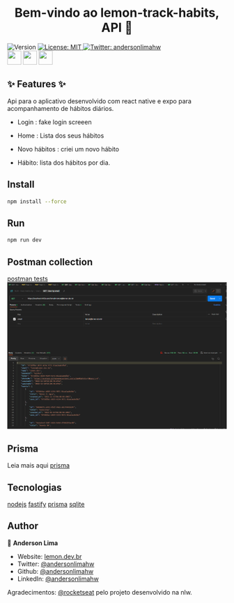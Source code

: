 <h1 align="center">Bem-vindo ao lemon-track-habits, API 🍋</h1>
<p>
  <img alt="Version" src="https://img.shields.io/badge/version-1.0.0-blue.svg?cacheSeconds=2592000" />

  <a href="#" target="_blank">
    <img alt="License: MIT" src="https://img.shields.io/badge/License-MIT-yellow.svg" />
  </a>

  <a href="https://twitter.com/andersonlimahw" target="_blank">
    <img alt="Twitter: andersonlimahw" src="https://img.shields.io/twitter/follow/andersonlimahw.svg?style=social" />
  </a>  
  <br />
 <img
   height="32"
   width="32"
   src="https://cdn.jsdelivr.net/npm/simple-icons@v9/icons/prisma.svg"
 />
 <img
   height="32"
   width="32"
   src="https://cdn.jsdelivr.net/npm/simple-icons@v9/icons/fastify.svg"
 />
 <img
   height="32"
   width="32"
   src="https://cdn.jsdelivr.net/npm/simple-icons@v9/icons/zod.svg"
 />

## ✨ Features ✨

Api para o aplicativo desenvolvido com react native e expo para acompanhamento de hábitos diários.

* Login : fake login screeen
  
* Home : Lista dos seus hábitos

* Novo hábitos : criei um novo hábito

* Hábito: lista dos hábitos por dia.

## Install

```sh
npm install --force
```

## Run

```sh
npm run dev

```

## Postman collection

[postman tests](./tests/integrated/NLW%20-%20Hack%20Habits%20Api.postman_collection.json)
![Alt text](./demo/postman.png)

## Prisma

Leia mais aqui
[prisma](./README-PRISMA.MD)

## Tecnologias

[nodejs](https://nodejs.org/en)
[fastify](https://fastify.dev/)
[prisma](https://www.prisma.io/)
[sqlite](https://www.sqlite.org/index.html)

## Author

👤 **Anderson Lima**

* Website: [lemon.dev.br](https://lemon.dev.br)
* Twitter: [@andersonlimahw](https://twitter.com/andersonlimahw)
* Github: [@andersonlimahw](https://github.com/andersonlimahw)
* LinkedIn: [@andersonlimahw](https://linkedin.com/in/andersonlimahw)

Agradecimentos:
[@rocketseat](https://www.rocketseat.com.br/) pelo projeto desenvolvido na nlw.
